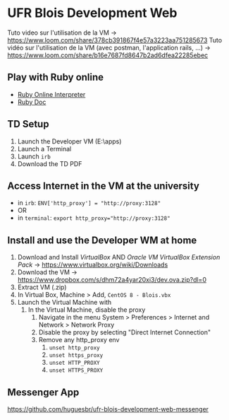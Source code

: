# UFR Blois Development Web

Tuto video sur l'utilisation de la VM -> https://www.loom.com/share/378cb391867f4e57a3223aa751285673
Tuto vidéo sur l'utilisation de la VM (avec postman, l'application rails, ...) -> https://www.loom.com/share/b16e7687fd8647b2ad6dfea22285ebec

## Play with Ruby online
- [Ruby Online Interpreter](https://replit.com/languages/ruby)
- [Ruby Doc](https://ruby-doc.org)

## TD Setup

1. Launch the Developer VM (E:\apps\)
2. Launch a Terminal
3. Launch `irb`
4. Download the TD PDF

## Access Internet in the VM at the **university**

- in `irb`: `ENV['http_proxy'] = "http://proxy:3128"`
- OR 
- in `terminal`: `export http_proxy="http://proxy:3128"`

## Install and use the Developer WM at **home**

1. Download and Install *VirtualBox* AND *Oracle VM VirtualBox Extension Pack* -> https://www.virtualbox.org/wiki/Downloads
2. Download the VM -> https://www.dropbox.com/s/dhm72a4yar20xi3/dev.ova.zip?dl=0
3. Extract VM (.zip)
4. In Virtual Box, Machine > Add, `CentOS 8 - Blois.vbx`
5. Launch the Virtual Machine with
   1. In the Virtual Machine, disable the proxy
      1. Navigate in the menu System > Preferences > Internet and Network > Network Proxy
      2. Disable the proxy by selecting "Direct Internet Connection"
      3. Remove any http_proxy env
         1. `unset http_proxy` 
         2. `unset https_proxy` 
         3. `unset HTTP_PROXY` 
         4. `unset HTTPS_PROXY` 

## Messenger App

https://github.com/huguesbr/ufr-blois-development-web-messenger
